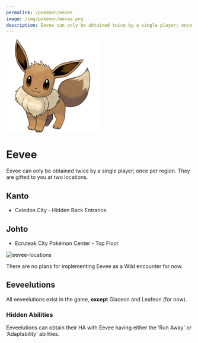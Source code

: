 ```yaml
---
permalink: /pokemon/eevee
image: /img/pokemon/eevee.png
description: Eevee can only be obtained twice by a single player; once per region. They are gifted to you at two locations.
---
```


![eevee](/img/pokemon/eevee.png)

# Eevee

Eevee can only be obtained twice by a single player; once per region. They are
gifted to you at two locations.

## Kanto

* Celedon City - Hidden Back Entrance

## Johto

* Ecruteak City Pokémon Center - Top Floor

![eevee-locations](https://i.imgur.com/7WPAS5K.png)

There are no plans for implementing Eevee as a Wild encounter for now.

## Eeveelutions

All eeveelutions exist in the game, __except__ Glaceon and Leafeon (for now).

### Hidden Abilities

Eeveelutions can obtain their HA with Eevee having either the ‘Run Away' or ‘Adaptability' abilities.
